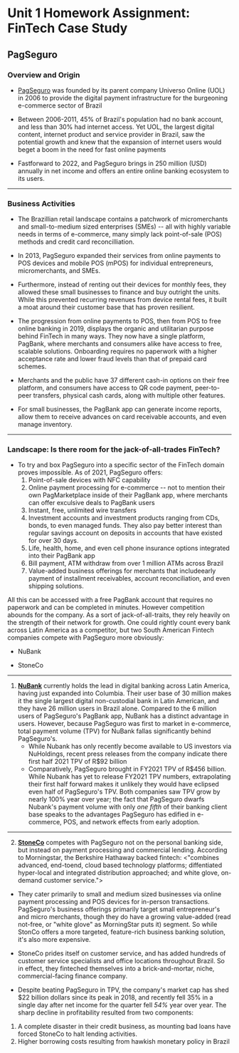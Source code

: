 # Unit 1 Homework Assignment: FinTech Case Study

## PagSeguro
### Overview and Origin
* [PagSeguro](https://finance.yahoo.com/quote/PAGS?p=PAGS&.tsrc=fin-srch) was founded by its parent company Universo Online (UOL) in 2006 to provide the digital payment infrastructure for the burgeoning e-commerce sector of Brazil

* Between 2006-2011, 45% of Brazil's population had no bank account, and less than 30% had internet access. Yet UOL, the largest digital content, internet product and service provider in Brazil, saw the potential growth and knew that the expansion of internet users would beget a boom in the need for fast online payments

* Fastforward to 2022, and PagSeguro brings in 250 million (USD) annually in net income and offers an entire online banking ecosystem to its users. 

---
### Business Activities
* The Brazillian retail landscape contains a patchwork of micromerchants and small-to-medium sized enterprises (SMEs) -- all with highly variable needs in terms of e-commerce, many simply lack point-of-sale (POS) methods and credit card reconcilliation.

* In 2013, PagSeguro expanded their services from online payments to POS devices and mobile POS (mPOS) for individual entrepreneurs, micromerchants, and SMEs. 

* Furthermore, instead of renting out their devices for monthly fees, they allowed these small businesses to finance and buy outright the units. While this prevented recurring revenues from device rental fees, it built a moat around their customer base that has proven resilient. 

* The progression from online payments to POS, then from POS to free online banking in 2019, displays the organic and utilitarian purpose behind FinTech in many ways. They now have a single platform, PagBank, where merchants and consumers alike have access to free, scalable solutions. Onboarding requires no paperwork with a higher acceptance rate and lower fraud levels than that of prepaid card schemes.

* Merchants and the public have 37 different cash-in options on their free platform, and consumers have access to QR code payment, peer-to-peer transfers, physical cash cards, along with multiple other features. 

* For small businesses, the PagBank app can generate income reports, allow them to receive advances on card receivable accounts, and even manage inventory. 
---
### Landscape: Is there room for the jack-of-all-trades FinTech? 
* To try and box PagSeguro into a specific sector of the FinTech domain proves impossible. As of 2021, PagSeguro offers:
    1. Point-of-sale devices with NFC capability 
    2. Online payment processing for e-commerce -- not to mention their own PagMarketplace inside of their PagBank app, where merchants can offer exculsive deals to PagBank users
    3. Instant, free, unlimited wire transfers
    4. Investment accounts and investment products ranging from CDs, bonds, to even managed funds. They also pay better interest than regular savings account on deposits in accounts that have existed for over 30 days.
    5. Life, health, home, and even cell phone insurance options integrated into their PagBank app
    6. Bill payment, ATM withdraw from over 1 million ATMs across Brazil
    7. Value-added business offerings for merchants that includeearly payment of installment receivables, account reconciliation, and even shipping solutions.

All this can be accessed with a free PagBank account that requires no paperwork and can be completed in minutes. However competition abounds for the company. As a sort of jack-of-all-traits, they rely heavily on the strength of their network for growth. One could rightly count every bank across Latin America as a competitor, but two South American Fintech companies compete with PagSeguro more obviously: 

* NuBank

* StoneCo

---
1. **[NuBank](https://finance.yahoo.com/quote/NU?p=NU&.tsrc=fin-srch)** currently holds the lead in digital banking across Latin America, having just expanded into Columbia. Their user base of 30 million makes it the single largest digital non-custodial bank in Latin American, and they have 26 million users in Brazil alone. Compared to the 6 million users of PagSeguro's PagBank app, NuBank has a distinct advantage in users. However, because PagSeguro was first to market in e-commerce, total payment volume (TPV) for NuBank fallas significantly behind PagSeguro's.
    * While Nubank has only recently become available to US investors via NuHoldings, recent press releases from the company indicate there first half 2021 TPV of R$92 billion
    * Comparatively, PagSeguro brought in FY2021 TPV of R$456 billion. While Nubank has yet to release FY2021 TPV numbers, extrapolating their first half forward makes it unlikely they would have eclipsed even half of PagSeguro's TPV. Both companies saw TPV grow by nearly 100% year over year; the fact that PagSeguro dwarfs Nubank's payment volume with only *one* *fifth* of their banking client base speaks to the advantages PagSeguro has edified in e-commerce, POS, and network effects from early adoption.
---
2. **[StoneCo](https://finance.yahoo.com/quote/STNE?p=STNE&.tsrc=fin-srch)** competes with PagSeguro not on the personal banking side, but instead on payment processing and commercial lending. According to Morningstar, the Berkshire Hathaway backed fintech:
 <"combines advanced, end-toend, cloud based technology platforms; diffentiated hyper-local and integrated distribution approached; and white glove, on-demand customer service.">

* They cater primarily to small and medium sized businesses via online payment processing and POS devices for in-person transactions. PagSeguro's business offerings primarily target small entrepreneur's and micro merchants, though they do have a growing value-added (read not-free, or "white glove" as MorningStar puts it) segment. So while StonCo offers a more targeted, feature-rich business banking solution, it's also more expensive.

* StoneCo prides itself on customer service, and has added hundreds of customer service specialists and office locations throughout Brazil. So in effect, they finteched themselves into a brick-and-mortar, niche, commercial-facing finance company. 

* Despite beating PagSeguro in TPV, the company's market cap has shed $22 billion dollars since its peak in 2018, and recently fell 35% in a single day after net income for the quarter fell *54%* year over year. The sharp decline in profitability resulted from two components: 

1. A complete disaster in their credit business, as mounting bad loans have forced StoneCo to halt lending activities. 
2. Higher borrowing costs resulting from hawkish monetary policy in Brazil 



